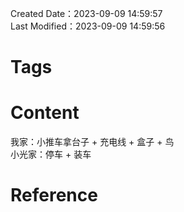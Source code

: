 Created Date：2023-09-09 14:59:57  
Last Modified：2023-09-09 14:59:56

# Tags

# Content

我家：小推车拿台子 + 充电线 + 盒子 + 鸟  
小光家：停车 + 装车

# Reference
